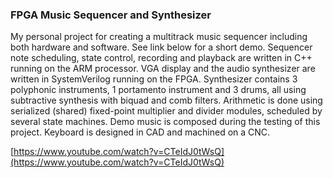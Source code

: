 ### FPGA Music Sequencer and Synthesizer

My personal project for creating a multitrack music sequencer including both hardware and software. See link below for a short demo. Sequencer note scheduling, state control, recording and playback are written in C++ running on the ARM processor. VGA display and the audio synthesizer are written in SystemVerilog running on the FPGA. Synthesizer contains 3 polyphonic instruments, 1 portamento instrument and 3 drums, all using subtractive synthesis with biquad and comb filters. Arithmetic is done using serialized (shared) fixed-point multiplier and divider modules, scheduled by several state machines. Demo music is composed during the testing of this project. Keyboard is designed in CAD and machined on a CNC.

[https://www.youtube.com/watch?v=CTeIdJ0tWsQ](https://www.youtube.com/watch?v=CTeIdJ0tWsQ)
